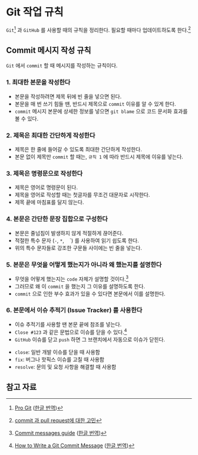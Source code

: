 # Git 작업 규칙

`Git`[^git] 과 `GitHub` 를 사용할 때의 규칙을 정리한다. 필요할 때마다 업데이트하도록 한다.[^commit]

## Commit 메시지 작성 규칙

`Git` 에서 `commit` 할 때 메시지를 작성하는 규칙이다. 

### 1. 최대한 본문을 작성한다

* 본문을 작성하려면 제목 뒤에 빈 줄을 넣으면 된다.
* 본문을 매 번 쓰기 힘들 땐, 반드시 제목으로 `commit` 이유를 알 수 있게 한다.
* `commit` 메시지 본문에 상세한 정보를 넣으면 `git blame` 으로 코드 문서화 효과를 볼 수 있다.

### 2. 제목은 최대한 간단하게 작성한다

* 제목은 한 줄에 들어갈 수 있도록 최대한 간단하게 작성한다.
* 본문 없이 제목만 `commit` 할 때는, `규칙 1` 에 따라 반드시 제목에 이유를 넣는다.

### 3. 제목은 명령문으로 작성한다

* 제목은 영어로 명령문이 된다.
* 제목을 영어로 작성할 때는 첫글자를 무조건 대문자로 시작한다.
* 제목 끝에 마침표를 달지 않는다.

### 4. 본문은 간단한 문장 집합으로 구성한다

* 본문은 줄넘침이 발생하지 않게 적절하게 끊어준다.
* 적절한 특수 문자 (`-`, `*`, ` ` `) 를 사용하여 읽기 쉽도록 한다.
* 위의 특수 문자들로 강조한 구문들 사이에는 빈 줄을 넣는다.

### 5. 본문은 무엇을 어떻게 했는지가 아니라 왜 했는지를 설명한다

* 무엇을 어떻게 했는지는 `code` 자체가 설명할 것이다.[^commit-guide]
* 그러므로 왜 이 `commit` 을 했는지 그 이유를 설명하도록 한다.
* `commit` 으로 인한 부수 효과가 있을 수 있다면 본문에서 이를 설명한다.

### 6. 본문에서 이슈 추적기 (Issue Tracker) 를 사용한다

* 이슈 추적기를 사용할 땐 본문 끝에 참조를 넣는다.
* `Close #123` 과 같은 문법으로 이슈를 닫을 수 있다.[^how-to]
* `GitHub` 이슈를 닫고 `push` 하면 그 브랜치에서 자동으로 이슈가 닫힌다.
- `close`: 일반 개발 이슈를 닫을 때 사용함
- `fix`: 버그나 핫픽스 이슈를 고칠 때 사용함
- `resolve`: 문의 및 요청 사항을 해결할 때 사용함

## 참고 자료

[^git]: [Pro Git](https://git-scm.com/book/en/v2) ([한글 번역](https://git-scm.com/book/ko/v2))
[^commit-guide]: [Commit messages guide](https://github.com/RomuloOliveira/commit-messages-guide/blob/master/README.md) ([한글 번역](https://github.com/RomuloOliveira/commit-messages-guide/blob/master/README_ko-KR.md))
[^how-to]: [How to Write a Git Commit Message](https://cbea.ms/git-commit/) ([한글 번역](https://meetup.toast.com/posts/106))
[^commit]: [commit 과 pull request에 대한 고민](https://octob.medium.com/commit-과-pull-request에-대한-고민-66e1e05722f9)
